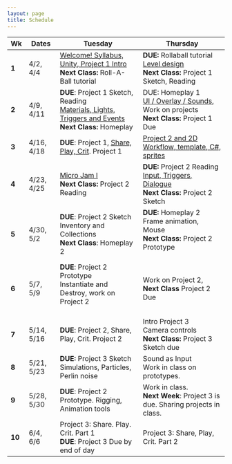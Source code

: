 ```yaml
---
layout: page
title: Schedule
---
```


| **Wk** | **Dates**      | **Tuesday**                                                                                                                | **Thursday**                                                                                                                  |
| ------ | -------------- | -------------------------------------------------------------------------------------------------------------------------- | ----------------------------------------------------------------------------------------------------------------------------- |
| **1**  | 4/2, 4/4       | [Welcome! Syllabus, Unity, Project 1 Intro](day-1.md) <br/> **Next Class:** Roll-A-Ball tutorial                           | **DUE:** Rollaball tutorial <br/> [Level design](day-2.md)<br/> **Next Class:** Project 1 Sketch, Reading                     |
| **2**  | 4/9, 4/11      | **DUE**: Project 1 Sketch, Reading <br/>[ Materials, Lights, Triggers and Events](day-3.md) <br/> **Next Class:** Homeplay | DUE: Homeplay 1 <br/> [UI / Overlay / Sounds](day-4.md), Work on projects<br/> **Next Class:** Project 1 Due                  |
| **3**  | 4/16, 4/18     | **DUE**: Project 1, [Share, Play, Crit](day-5.md). Project 1                                                               | [Project 2 and 2D Workflow, template, C#, sprites](day-6.md)<br>                                                              |
| **4**  | 4/23, 4/25<br> | [Micro Jam I](day-7.md) <br/> **Next Class:** Project 2 Reading<br>                                                        | **DUE:** Project 2 Reading <br/> [Input, Triggers, Dialogue](day-8.md) <br/> **Next Class:** Project 2 Sketch                 |
| **5**  | 4/30, 5/2<br>  | **DUE**: Project 2 Sketch <br/> Inventory and Collections <br/> <!--Micro Jam II <br/>--> **Next Class**: Homeplay 2       | **DUE:** Homeplay 2<br/> Frame animation, Mouse<br/> **Next Class:** Project 2 Prototype<br><br>                              |
| **6**  | 5/7, 5/9<br>   | **DUE**: Project 2 Prototype <br/> Instantiate and Destroy, work on Project 2<br><br>                                      | Work on Project 2,<br/> **Next Class** Project 2 Due<br>                                                                      |
| **7**  | 5/14, 5/16<br> | **DUE**: Project 2, Share, Play, Crit. Project 2<br>                                                                       | Intro Project 3 <br/> Camera controls <br/> **Next Class:** Project 3 Sketch due<br>                                          |
| **8**  | 5/21, 5/23<br> | **DUE:** Project 3 Sketch <br/> Simulations, Particles, Perlin noise<br>                                                   | Sound as Input<br>Work in class on prototypes.                                                                                |
| **9**  | 5/28, 5/30<br> | **DUE**: Project 2 Prototype. Rigging, Animation tools<br>                                                                 | Work in class. <br/> **Next Week**: Project 3 is due. Sharing projects in class.<br>                                          |
| **10** | 6/4, 6/6<br>   | Project 3: Share. Play. Crit. Part 1 <br/> **DUE**: Project 3 Due by end of day<br>                                        | <!--[Course Evals!](https://be.my.ucla.edu/directlink.aspx?featureID=161&src=r0) <br/>-->Project 3: Share, Play, Crit. Part 2 |



